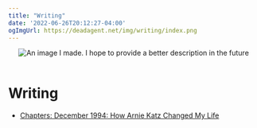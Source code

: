 ```yaml
---
title: "Writing"
date: '2022-06-26T20:12:27-04:00'
ogImgUrl: https://deadagent.net/img/writing/index.png
---
```


<header class="category-index">
    <img src="/img/writing/index.png" alt="An image I made. I hope to provide a better description in the future" class="category-index" title="Writing">
</header>

# Writing

  - [Chapters: December 1994: How Arnie Katz Changed My Life](./chapters_december_1994_how_arnie_katz_changed_my_life.html)